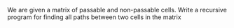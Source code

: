 We are given a matrix of passable and non-passable cells. Write a recursive program for finding all paths between two cells in the matrix
